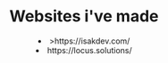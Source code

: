 <h1 align="center">Websites i've made</h1>


  <li align="center">>https://isakdev.com/</li>
  <li align="center">https://locus.solutions/</li>


                    

